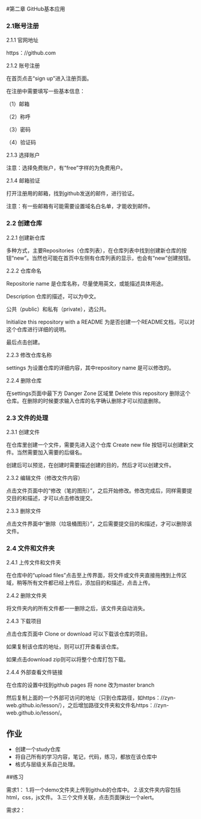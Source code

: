 #第二章  GitHub基本应用

### 2.1账号注册

2.1.1  官网地址

https：//github.com

2.1.2  账号注册

在首页点击“sign up”进入注册页面。

在注册中需要填写一些基本信息：

（1）邮箱

（2）称呼

（3）密码

（4）验证码

2.1.3  选择账户

注意：选择免费账户，有“free”字样的为免费用户。

2.1.4  邮箱验证

打开注册用的邮箱，找到github发送的邮件，进行验证。

注意：有一些邮箱有可能需要设置域名白名单，才能收到邮件。

### 2.2 创建仓库

2.2.1  创建新仓库

多种方式，主要Repositories（仓库列表），在仓库列表中找到创建新仓库的按钮“new”。当然也可能在首页中左侧有仓库列表的显示，也会有“new”创建按钮。

2.2.2  仓库命名

Repositorie name 是仓库名称，尽量使用英文，或能描述具体用途。

Description 仓库的描述，可以为中文。

公共（public）和私有（private），选公共。

Initialize this repository with a README 为是否创建一个README文档，可以对这个仓库进行详细的说明。

最后点击创建。

2.2.3  修改仓库名称

settings 为设置仓库的详细内容，其中repository name 是可以修改的。

2.2.4  删除仓库

在settings页面中最下方 Danger Zone 区域里  Delete this repository 删除这个仓库。在删除的时候要求输入仓库的名字确认删除才可以彻底删除。

### 2.3 文件的处理

2.3.1  创建文件

在仓库里创建一个文件，需要先进入这个仓库 Create new file 按钮可以创建新文件。当然需要加入需要的后缀名。

创建后可以预览，在创建时需要描述创建的目的，然后才可以创建文件。

2.3.2  编辑文件（修改文件内容）

点击文件页面中的“修改（笔的图形）”，之后开始修改。修改完成后，同样需要提交目的和描述，才可以点击修改提交。

2.3.3  删除文件

点击文件界面中“删除（垃圾桶图形）”，之后需要提交目的和描述，才可以删除该文件。

### 2.4 文件和文件夹

2.4.1  上传文件和文件夹

在仓库中的“upload files”点击至上传界面，将文件或文件夹直接拖拽到上传区域，稍等所有文件都已经上传后，添加目的和描述，点击上传。

2.4.2  删除文件夹

将文件夹内的所有文件都一一删除之后，该文件夹自动消失。

2.4.3  下载项目

点击仓库页面中 Clone or download  可以下载该仓库的项目。

如果复制该仓库的地址，则可以打开查看该仓库。

如果点击download zip则可以将整个仓库打包下载。

2.4.4  外部查看文件链接

在仓库的设置中找到github pages 将 none 改为master branch

然后复制上面的一个外部可访问的地址（只到仓库路径，如https：//zyn-web.github.io/lesson/），之后增加路径文件夹和文件名https：//zyn-web.github.io/lesson/。


## 作业
- 创建一个study仓库
- 将自己所有的学习内容，笔记，代码，练习，都放在该仓库中
- 格式与层级关系自己处理。
 
##练习

需求1：
1.将一个demo文件夹上传到github的仓库中。
2.该文件夹内容包括html，css，js文件。
3.三个文件关联，点击页面弹出一个alert。

需求2：